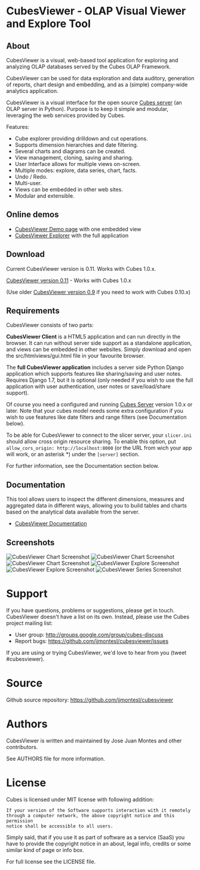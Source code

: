 CubesViewer - OLAP Visual Viewer and Explore Tool
=================================================

About
-----


CubesViewer is a visual, web-based tool application for exploring and analyzing
OLAP databases served by the Cubes OLAP Framework.

CubesViewer can be used for data exploration and data auditory,
generation of reports, chart design and embedding,
and as a (simple) company-wide analytics application.

CubesViewer is a visual interface for the
open source [Cubes server](http://databrewery.org/cubes.html) (an OLAP server in Python).
Purpose is to keep it simple and modular, leveraging the web services
provided by Cubes.


Features:

* Cube explorer providing drilldown and cut operations.
* Supports dimension hierarchies and date filtering.
* Several charts and diagrams can be created.
* View management, cloning, saving and sharing.
* User Interface allows for multiple views on-screen.
* Multiple modes: explore, data series, chart, facts.
* Undo / Redo.
* Multi-user.
* Views can be embedded in other web sites.
* Modular and extensible.

Online demos
------------

* [CubesViewer Demo page](http://jjmontesl.github.io/cubesviewer/index.html) with one embedded view
* [CubesViewer Explorer](http://jjmontesl.github.io/cubesviewer/cv.html) with the full application

Download
------------

Current CubesViewer version is 0.11. Works with Cubes 1.0.x.

[CubesViewer version 0.11](https://github.com/jjmontesl/cubesviewer/archive/v0.11.zip) - Works with Cubes 1.0.x

(Use older [CubesViewer version 0.9](https://github.com/jjmontesl/cubesviewer/archive/v0.9.zip) if you need to work with Cubes 0.10.x)

Requirements
------------

CubesViewer consists of two parts:

**CubesViewer Client** is a HTML5 application and can run directly in the browser.
It can run without server side support as a standalone application, and
views can be embedded in other websites. Simply
download and open the src/htmlviews/gui.html file in your favourite browser.

The **full CubesViewer application** includes a server side Python Django application which supports features
like sharing/saving and user notes. Requires Django 1.7, but it is optional
(only needed if you wish to use the full application with user authentication, user notes
or save/load/share support).

Of course you need a configured and running [Cubes Server](http://databrewery.org/cubes.html) version 1.0.x or later.
Note that your cubes model needs some extra configuration if you wish to use features like date
filters and range filters (see Documentation below).

To be able for CubesViewer to connect to the slicer server, your `slicer.ini` should allow cross origin resource
sharing. To enable this option, put `allow_cors_origin: http://localhost:8000` (or the URL from wich your app will work,
or an asterisk *) under the `[server]` section.

For further information, see the Documentation section below.

Documentation
-------------

This tool allows users to inspect the different dimensions, measures and
aggregated data in different ways, allowing you to build tables and charts
based on the analytical data available from the server.

* [CubesViewer Documentation](https://github.com/jjmontesl/cubesviewer/blob/master/doc/guide/index.md)

Screenshots
-----------

![CubesViewer Chart Screenshot](https://raw.github.com/jjmontesl/cubesviewer/master/doc/screenshots/view-chart-2.png "CubesViewer Chart")
![CubesViewer Chart Screenshot](https://raw.github.com/jjmontesl/cubesviewer/master/doc/screenshots/view-chart-3-notes.png "CubesViewer Chart")
![CubesViewer Chart Screenshot](https://raw.github.com/jjmontesl/cubesviewer/master/doc/screenshots/view-chart-1.png "CubesViewer Chart")
![CubesViewer Explore Screenshot](https://raw.github.com/jjmontesl/cubesviewer/master/doc/screenshots/view-explore-1.png "CubesViewer Explore")
![CubesViewer Explore Screenshot](https://raw.github.com/jjmontesl/cubesviewer/master/doc/screenshots/view-explore-2.png "CubesViewer Explore")
![CubesViewer Series Screenshot](https://raw.github.com/jjmontesl/cubesviewer/master/doc/screenshots/view-series-1.png "CubesViewer Series")

Support
=======

If you have questions, problems or suggestions, please get in touch.
CubesViewer doesn't have a list on its own. Instead, please use
the Cubes project mailing list:

* User group: http://groups.google.com/group/cubes-discuss
* Report bugs: https://github.com/jjmontesl/cubesviewer/issues

If you are using or trying CubesViewer, we'd love to hear from you (tweet #cubesviewer).

Source
======

Github source repository: https://github.com/jjmontesl/cubesviewer

Authors
=======

CubesViewer is written and maintained by Jose Juan Montes
and other contributors.

See AUTHORS file for more information.

License
=======

Cubes is licensed under MIT license with following addition:

    If your version of the Software supports interaction with it remotely
    through a computer network, the above copyright notice and this permission
    notice shall be accessible to all users.

Simply said, that if you use it as part of software as a service (SaaS) you
have to provide the copyright notice in an about, legal info, credits or some
similar kind of page or info box.

For full license see the LICENSE file.

